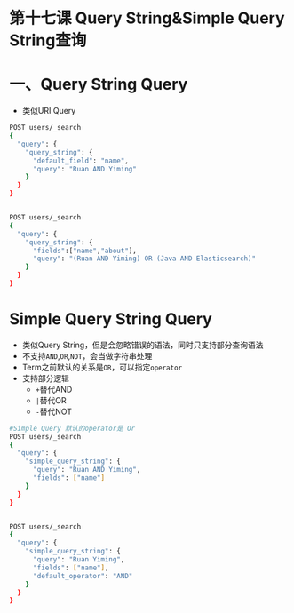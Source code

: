 # 第十七课 Query String&Simple Query String查询

# 一、Query String Query

- 类似URI Query

```sh
POST users/_search
{
  "query": {
    "query_string": {
      "default_field": "name",
      "query": "Ruan AND Yiming"
    }
  }
}


POST users/_search
{
  "query": {
    "query_string": {
      "fields":["name","about"],
      "query": "(Ruan AND Yiming) OR (Java AND Elasticsearch)"
    }
  }
}
```

# Simple Query String Query

- 类似Query String，但是会忽略错误的语法，同时只支持部分查询语法
- 不支持`AND`,`OR`,`NOT`，会当做字符串处理
- Term之前默认的关系是`OR`，可以指定`operator`
- 支持部分逻辑
  - `+`替代AND
  - `|`替代OR
  - `-`替代NOT

```sh
#Simple Query 默认的operator是 Or
POST users/_search
{
  "query": {
    "simple_query_string": {
      "query": "Ruan AND Yiming",
      "fields": ["name"]
    }
  }
}


POST users/_search
{
  "query": {
    "simple_query_string": {
      "query": "Ruan Yiming",
      "fields": ["name"],
      "default_operator": "AND"
    }
  }
}

```